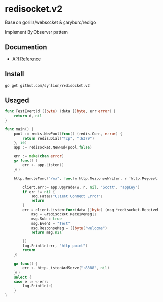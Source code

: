 # redisocket.v2

Base on gorilla/websocket & garyburd/redigo

Implement By Observer pattern

## Documention

* [API Reference](https://godoc.org/github.com/syhlion/redisocket.v2)

## Install

`go get github.com/syhlion/redisocket.v2`

## Usaged

``` go
func TestEvent(d []byte) (data []byte, err error) {
	return d, nil
}

func main() {
	pool := redis.NewPool(func() (redis.Conn, error) {
		return redis.Dial("tcp", ":6379")
	}, 10)
	app := redisocket.NewHub(pool,false)

	err := make(chan error)
	go func() {
		err <- app.Listen()
	}()

	http.HandleFunc("/ws", func(w http.ResponseWriter, r *http.Request) {

        client,err:= app.Upgrade(w, r, nil, "Scott", "appKey")
		if err != nil {
			log.Fatal("Client Connect Error")
			return
		}
		err = client.Listen(func(data []byte) (msg *redisocket.ReceiveMsg, err error) {
		    msg = &redisocket.ReceiveMsg{}
			msg.Sub = true
			msg.Event = "Test"
			msg.ResponseMsg = []byte("welcome")
			return msg,nil

		})
		log.Println(err, "http point")
		return
	})

	go func() {
		err <- http.ListenAndServe(":8888", nil)
	}()
	select {
	case e := <-err:
		log.Println(e)
	}
}
```
